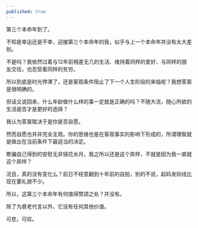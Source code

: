 ```yaml
---
published: true
---
```


第三个本命年到了。

不知是幸运还是不幸，迎接第三个本命年的我，似乎与上一个本命年并没有太大差别。

不是吗？我依然过着与12年前相差无几的生活、维持着同样的爱好、与同样的朋友交往，也忍受着同样的贫穷。

所以到底是时光停滞了，还是客观条件阻止了下一个人生阶段的来临呢？我想答案是很明确的。

但话又说回来，什么年龄做什么样的事一定就是正确的吗？不随大流，随心所欲的生活是否才是更好的选择？

我认为答案取决于是你是否自愿。

然而自愿也并非完全主观。你的思维也是在客观事实的影响下形成的，所谓理智就是做出在当前条件下最适当的决定。

欺骗自己得到的安慰无非镜花水月，我之所以还是这个屌样，不就是因为我一直就这个屌样？

况且，真的没有变化么？前日不经意翻到十年前的自拍，别的不说，起码发际线比现在要礼貌不少。

所以，这第三个本命年有何值得赞颂之处？并没有。

除了为衰老代言以外，它没有任何其他价值。

可悲，可叹。
